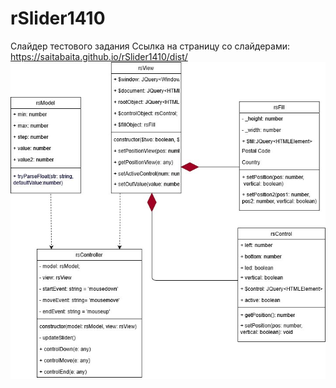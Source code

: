 # rSlider1410
Слайдер тестового задания
Ссылка на страницу со слайдерами: https://saitabaita.github.io/rSlider1410/dist/
<img src="rSlider1410.jpg"/>
